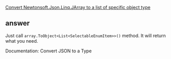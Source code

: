[Convert Newtonsoft.Json.Linq.JArray to a list of specific object type](http://stackoverflow.com/questions/13565245/convert-newtonsoft-json-linq-jarray-to-a-list-of-specific-object-type)


## answer

Just call `array.ToObject<List<SelectableEnumItem>>()` method. It will return what you need.

Documentation: Convert JSON to a Type
